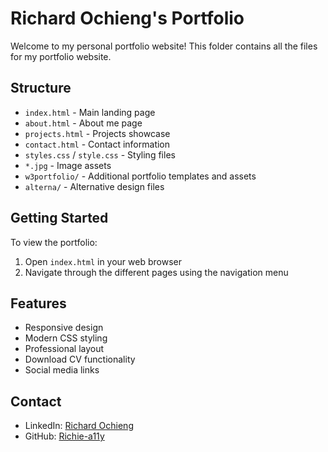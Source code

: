 # Richard Ochieng's Portfolio

Welcome to my personal portfolio website! This folder contains all the files for my portfolio website.

## Structure

- `index.html` - Main landing page
- `about.html` - About me page
- `projects.html` - Projects showcase
- `contact.html` - Contact information
- `styles.css` / `style.css` - Styling files
- `*.jpg` - Image assets
- `w3portfolio/` - Additional portfolio templates and assets
- `alterna/` - Alternative design files

## Getting Started

To view the portfolio:
1. Open `index.html` in your web browser
2. Navigate through the different pages using the navigation menu

## Features

- Responsive design
- Modern CSS styling
- Professional layout
- Download CV functionality
- Social media links

## Contact

- LinkedIn: [Richard Ochieng](https://www.linkedin.com/in/richard-ochieng-206b4b339)
- GitHub: [Richie-a11y](https://github.com/Richie-a11y)
